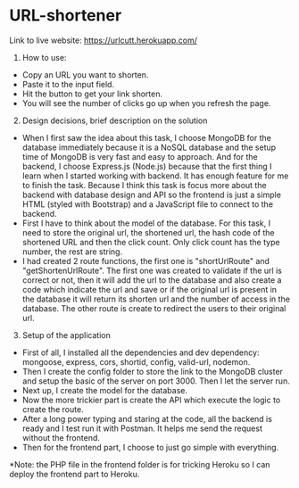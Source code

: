 # URL-shortener

Link to live website: https://urlcutt.herokuapp.com/

1. How to use:
- Copy an URL you want to shorten.
- Paste it to the input field.
- Hit the button to get your link shorten.
- You will see the number of clicks go up when you refresh the page.

2. Design decisions, brief description on the solution
- When I first saw the idea about this task, I choose MongoDB for the database immediately because it is a NoSQL database and
the setup time of MongoDB is very fast and easy to approach. And for the backend, I choose Express.js (Node.js) because that
the first thing I learn when I started working with backend. It has enough feature for me to finish the task. Because I
think this task is focus more about the backend with database design and API so the frontend is just a simple HTML (styled
with Bootstrap) and a JavaScript file to connect to the backend.
- First I have to think about the model of the database. For this task, I need to store the original url, the shortened
url, the hash code of the shortened URL and then the click count. Only click count has the type number, the rest are string.
- I had created 2 route functions, the first one is "shortUrlRoute" and "getShortenUrlRoute". The first one was created to 
validate if the url is correct or not, then it will add the url to the database and also create a code which indicate the url
and save or if the original url is present in the database it will return its shorten url and the number of access in the 
database. The other route is create to redirect the users to their original url.

3. Setup of the application
- First of all, I installed all the dependencies and dev dependency: mongoose, express, cors, shortid, config, valid-url, 
nodemon.
- Then I create the config folder to store the link to the MongoDB cluster and setup the basic of the server on port 3000. 
Then I let the server run.
- Next up, I create the model for the database.
- Now the more trickier part is create the API which execute the logic to create the route. 
- After a long power typing and staring at the code, all the backend is ready and I test run it with Postman. It helps me 
send the request without the frontend. 
- Then for the frontend part, I choose to just go simple with everything. 

*Note: the PHP file in the frontend folder is for tricking Heroku so I can deploy the frontend part to Heroku. 
